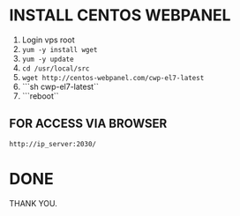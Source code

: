 # INSTALL CENTOS WEBPANEL

1. Login vps root
2. ```yum -y install wget```
3. ```yum -y update```
4. ```cd /usr/local/src```
5. ```wget http://centos-webpanel.com/cwp-el7-latest```
6. ```sh cwp-el7-latest``
7. ```reboot``

## FOR ACCESS VIA BROWSER

```http://ip_server:2030/```

# DONE

THANK YOU.
